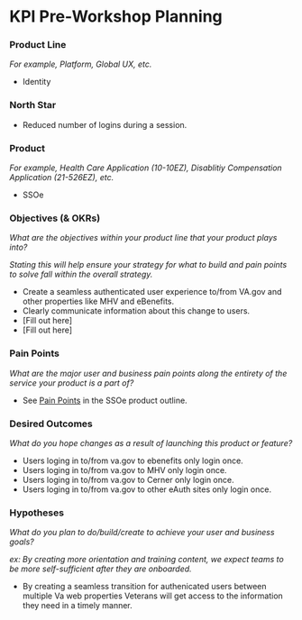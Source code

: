 # KPI Pre-Workshop Planning

### Product Line
_For example, Platform, Global UX, etc._

- Identity

### North Star

- Reduced number of logins during a session.


### Product
_For example, Health Care Application (10-10EZ), Disablitiy Compensation Application (21-526EZ), etc._

- SSOe

### Objectives (& OKRs)
_What are the objectives within your product line that your product plays into?_

_Stating this will help ensure your strategy for what to build and pain points to solve fall within the overall strategy._

- Create a seamless authenticated user experience to/from VA.gov and other properties like MHV and eBenefits.
- Clearly communicate information about this change to users.
- [Fill out here]
- [Fill out here]

### Pain Points
_What are the major user and business pain points along the entirety of the service your product is a part of?_

- See [Pain Points](https://github.com/department-of-veterans-affairs/va.gov-team/tree/master/products/identity/sso) in the SSOe product outline.

### Desired Outcomes
_What do you hope changes as a result of launching this product or feature?_

- Users loging in to/from va.gov to ebenefits only login once.
- Users loging in to/from va.gov to MHV only login once.
- Users loging in to/from va.gov to Cerner only login once.
- Users loging in to/from va.gov to other eAuth sites only login once.

### Hypotheses
_What do you plan to do/build/create to achieve your user and business goals?_

_ex: By creating more orientation and training content, we expect teams to be more self-sufficient after they are onboarded._

- By creating a seamless transition for authenicated users between multiple Va web properties Veterans will get access to the information they need in a timely manner.

